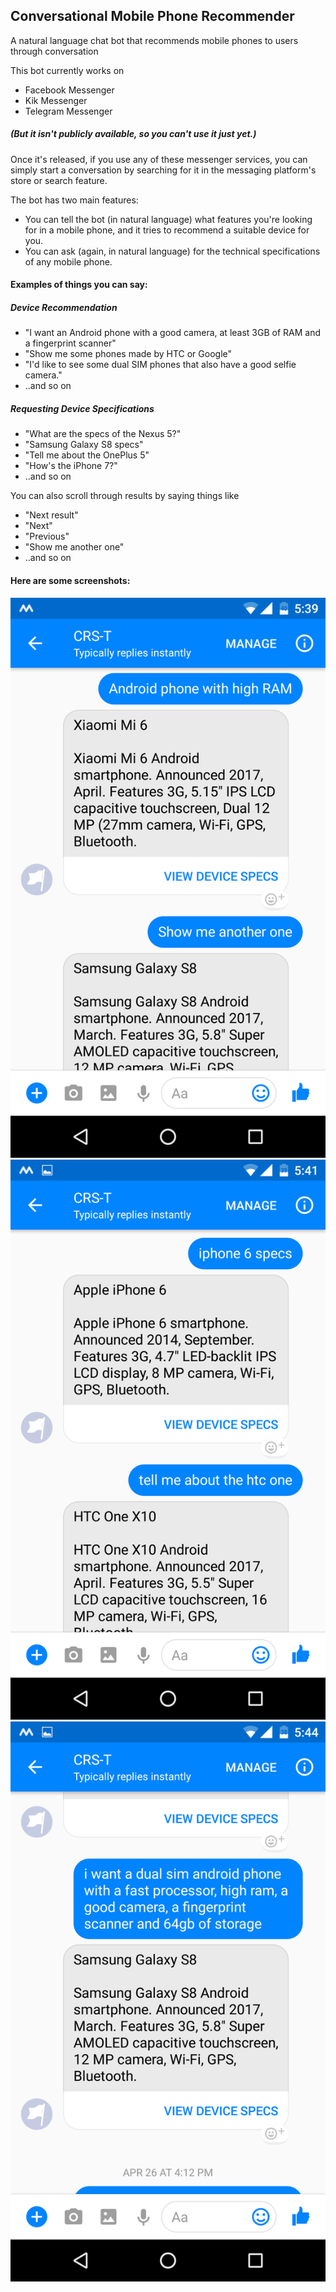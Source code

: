 ## Conversational Mobile Phone Recommender
A natural language chat bot that recommends mobile phones to users through conversation

This bot currently works on 
- Facebook Messenger
- Kik Messenger
- Telegram Messenger

##### (But it isn't publicly available, so you can't use it just yet.)

Once it's released, if you use any of these messenger services, you can simply start a conversation by searching for it in the messaging platform's store or search feature.

The bot has two main features:

- You can tell the bot (in natural language) what features you're looking for in a mobile phone, and it tries to recommend a suitable device for you.
- You can ask (again, in natural language) for the technical specifications of any mobile phone. 

#### Examples of things you can say:

##### Device Recommendation
- "I want an Android phone with a good camera, at least 3GB of RAM and a fingerprint scanner"
- "Show me some phones made by HTC or Google"
- "I'd like to see some dual SIM phones that also have a good selfie camera."
- ..and so on

##### Requesting Device Specifications
- "What are the specs of the Nexus 5?"
- "Samsung Galaxy S8 specs"
- "Tell me about the OnePlus 5"
- "How's the iPhone 7?"
- ..and so on

You can also scroll through results by saying things like
- "Next result"
- "Next"
- "Previous"
- "Show me another one"
- ..and so on

#### Here are some screenshots:

![Screenshots](screenshots/1.png)
![Screenshots](screenshots/2.png)
![Screenshots](screenshots/3.png)
